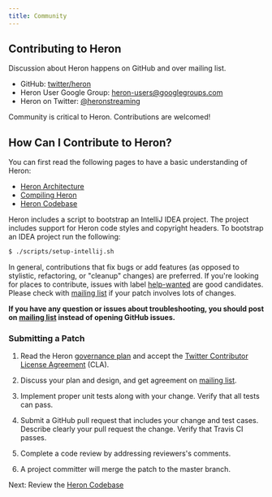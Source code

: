 ```yaml
---
title: Community
---
```



## Contributing to Heron

Discussion about Heron happens on GitHub and over mailing list.

* GitHub: [twitter/heron](https://github.com/apache/incubator-heron)
* Heron User Google Group: [heron-users@googlegroups.com](https://groups.google.com/forum/#!forum/heron-users)
* Heron on Twitter: [@heronstreaming](https://twitter.com/heronstreaming)

Community is critical to Heron. Contributions are welcomed!


## How Can I Contribute to Heron?

You can first read the following pages to have a basic understanding
of Heron:

* [Heron Architecture](../../concepts/architecture/)
* [Compiling Heron](../../developers/compiling/compiling/)
* [Heron Codebase](../codebase/)

Heron includes a script to bootstrap an IntelliJ IDEA project. The project includes support for Heron
code styles and copyright headers. To bootstrap an IDEA project run the following:

```bash
$ ./scripts/setup-intellij.sh
```

In general, contributions that fix bugs or add features (as opposed to stylistic, refactoring, or
"cleanup" changes) are preferred. If you're looking for places to contribute, issues with label
[help-wanted](https://github.com/apache/incubator-heron/issues?q=is%3Aopen+is%3Aissue+label%3Ahelp-wanted)
are good candidates. Please check with [mailing list](https://groups.google.com/forum/#!forum/heron-users)
if your patch involves lots of changes.

**If you have any question or issues about troubleshooting,
you should post on [mailing list](https://groups.google.com/forum/#!forum/heron-users) instead
of opening GitHub issues.**

### Submitting a Patch
1. Read the Heron [governance plan](../governance) and accept the
[Twitter Contributor License Agreement](https://engineering.twitter.com/opensource/cla) (CLA).

2. Discuss your plan and design, and get agreement on
[mailing list](https://groups.google.com/forum/#!forum/heron-users).

3. Implement proper unit tests along with your change. Verify that all tests can pass.

4. Submit a GitHub pull request that includes your change and test cases.
Describe clearly your pull request the change. Verify that Travis CI passes.

5. Complete a code review by addressing reviewers's comments.

6. A project committer will merge the patch to the master branch.

<!--
TODO - post commit process
TODO: links to sourcecode and dev and user groups
-->


Next: Review the [Heron Codebase](../codebase)
